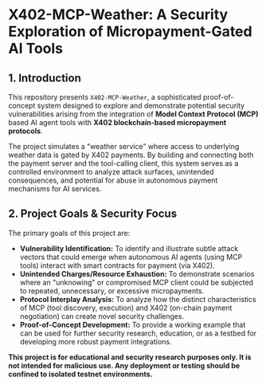 # X402-MCP-Weather: A Security Exploration of Micropayment-Gated AI Tools

## 1\. Introduction

This repository presents `X402-MCP-Weather`, a sophisticated proof-of-concept system designed to explore and demonstrate potential security vulnerabilities arising from the integration of **Model Context Protocol (MCP)** based AI agent tools with **X402 blockchain-based micropayment protocols**.

The project simulates a "weather service" where access to underlying weather data is gated by X402 payments. By building and connecting both the payment server and the tool-calling client, this system serves as a controlled environment to analyze attack surfaces, unintended consequences, and potential for abuse in autonomous payment mechanisms for AI services.

## 2\. Project Goals & Security Focus

The primary goals of this project are:

  * **Vulnerability Identification:** To identify and illustrate subtle attack vectors that could emerge when autonomous AI agents (using MCP tools) interact with smart contracts for payment (via X402).
  * **Unintended Charges/Resource Exhaustion:** To demonstrate scenarios where an "unknowing" or compromised MCP client could be subjected to repeated, unnecessary, or excessive micropayments.
  * **Protocol Interplay Analysis:** To analyze how the distinct characteristics of MCP (tool discovery, execution) and X402 (on-chain payment negotiation) can create novel security challenges.
  * **Proof-of-Concept Development:** To provide a working example that can be used for further security research, education, or as a testbed for developing more robust payment integrations.

**This project is for educational and security research purposes only. It is not intended for malicious use. Any deployment or testing should be confined to isolated testnet environments.**
